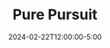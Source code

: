---
type: lecture
date: 2024-02-22T12:00:00-5:00
title: "Pure Pursuit"
tldr: "Pure pursuit as a geometric control method."
thumbnail: /static_files/presentations/lec1.png
links: 
    - url: https://google.com
      name: codes
    - url: https://slides.google.com
      name: slides
---